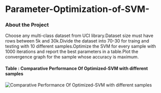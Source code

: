 # Parameter-Optimization-of-SVM-


### About the Project
    
Choose any multi-class dataset from UCI library.Dataset size must have rows between 5k and 30k.Divide the dataset into 70-30 for traing and testing with 10 different samples.Optimize the SVM for every sample with 1000 iterations and report the best parameters in a table.Plot the convergence graph for the sample whose accuracy is maximum.
   
#### Table : Comparative Performance Of Optimized-SVM with different samples


![Comparative Performance Of Optimized-SVM with different samples]()
